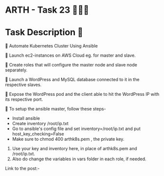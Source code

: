 # ARTH - Task 23 👨🏻‍💻 

# Task Description 📄

📌 Automate Kubernetes Cluster Using Ansible

🔅 Launch ec2-instances on AWS Cloud eg. for master and slave.

🔅 Create roles that will configure the master node and slave node separately.

🔅 Launch a WordPress and MySQL database connected to it in the respective slaves. 

🔅 Expose the WordPress pod and the client able to hit the WordPress IP with its respective port.


📌 To setup the ansible master, follow these steps-

- Install ansible
- Create inventory /root/ip.txt
- Go to ansible's config file and set inventory=/root/ip.txt and put host_key_checking=False
- Make sure to chmod 400 arthk8s.pem , the private key.

1) Use your key and inventory here, in place of arthk8s.pem and /root/ip.txt.
2) Also do change the variables in vars folder in each role, if needed.

Link to the post:-
